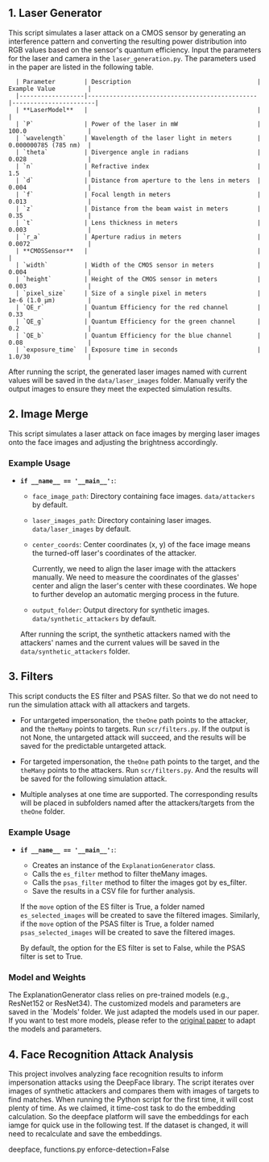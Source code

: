 ## 1. Laser Generator

This script simulates a laser attack on a CMOS sensor by generating an interference pattern and converting the resulting power distribution into RGB values based on the sensor's quantum efficiency.
Input the parameters for the laser and camera in the `laser_generation.py`. The parameters used in the paper are listed in the following table.
   
      | Parameter        | Description                                   | Example Value         |
      |------------------|-----------------------------------------------|-----------------------|
      | **LaserModel**   |                                               |                       |
      | `P`              | Power of the laser in mW                      | 100.0                 |
      | `wavelength`     | Wavelength of the laser light in meters       | 0.000000785 (785 nm)  |
      | `theta`          | Divergence angle in radians                   | 0.028                 |
      | `n`              | Refractive index                              | 1.5                   |
      | `d`              | Distance from aperture to the lens in meters  | 0.004                 |
      | `f`              | Focal length in meters                        | 0.013                 |
      | `z`              | Distance from the beam waist in meters        | 0.35                  |
      | `t`              | Lens thickness in meters                      | 0.003                 |
      | `r_a`            | Aperture radius in meters                     | 0.0072                |
      | **CMOSSensor**   |                                               |                       |
      | `width`          | Width of the CMOS sensor in meters            | 0.004                 |
      | `height`         | Height of the CMOS sensor in meters           | 0.003                 |
      | `pixel_size`     | Size of a single pixel in meters              | 1e-6 (1.0 µm)         |
      | `QE_r`           | Quantum Efficiency for the red channel        | 0.33                  |
      | `QE_g`           | Quantum Efficiency for the green channel      | 0.2                   |
      | `QE_b`           | Quantum Efficiency for the blue channel       | 0.08                  |
      | `exposure_time`  | Exposure time in seconds                      | 1.0/30                |

After running the script, the generated laser images named with current values will be saved in the `data/laser_images` folder. Manually verify the output images to ensure they meet the expected simulation results.

## 2. Image Merge

This script simulates a laser attack on face images by merging laser images onto the face images and adjusting the brightness accordingly.

### Example Usage

- **`if __name__ == '__main__':`**:
  - `face_image_path`: Directory containing face images. `data/attackers` by default.
  - `laser_images_path`: Directory containing laser images. `data/laser_images` by default.
  - `center_coords`: Center coordinates (x, y) of the face image means the turned-off laser's coordinates of the attacker.
    
     Currently, we need to align the laser image with the attackers manually.
     We need to measure the coordinates of the glasses' center and align the laser's center with these coordinates.
     We hope to further develop an automatic merging process in the future.
  - `output_folder`: Output directory for synthetic images. `data/synthetic_attackers` by default.
  
  After running the script, the synthetic attackers named with the attackers' names and the current values will be saved in the `data/synthetic_attackers` folder.

## 3. Filters

This script conducts the ES filter and PSAS filter. So that we do not need to run the simulation attack with all attackers and targets.

   - For untargeted impersonation, the `theOne` path points to the attacker, and the `theMany` points to targets. Run `scr/filters.py`. If the output is not None, the untargeted attack will succeed, and the results will be saved for the predictable untargeted attack.
   
   - For targeted impersonation, the `theOne` path points to the target, and the `theMany` points to the attackers. Run `scr/filters.py`. And the results will be saved for the following simulation attack.
   
   - Multiple analyses at one time are supported. The corresponding results will be placed in subfolders named after the attackers/targets from the `theOne` folder.

### Example Usage

- **`if __name__ == '__main__':`**:
  - Creates an instance of the `ExplanationGenerator` class.
  - Calls the `es_filter` method to filter theMany images.
  - Calls the `psas_filter` method to filter the images got by es_filter.
  - Save the results in a CSV file for further analysis.

   If the `move` option of the ES filter is True, a folder named `es_selected_images` will be created to save the filtered images. 
   Similarly, if the `move` option of the PSAS filter is True, a folder named `psas_selected_images` will be created to save the filtered images. 

   By default, the option for the ES filter is set to False, while the PSAS filter is set to True. 

### Model and Weights

The ExplanationGenerator class relies on pre-trained models (e.g., ResNet152 or ResNet34). The customized models and parameters are saved in the `Models' folder. We just adapted the models used in our paper. If you want to test more models, please refer to the [original paper](https://arxiv.org/pdf/1909.12977) to adapt the models and parameters.

## 4. Face Recognition Attack Analysis

This project involves analyzing face recognition results to inform impersonation attacks using the DeepFace library. The script iterates over images of synthetic attackers and compares them with images of targets to find matches.
When running the Python script for the first time, it will cost plenty of time. As we claimed, it time-cost task to do the embedding calculation. So the deepface platform will save the embeddings for each iamge for quick use in the following test. If the dataset is changed, it will need to recalculate and save the embeddings.

deepface, functions.py enforce-detection=False



